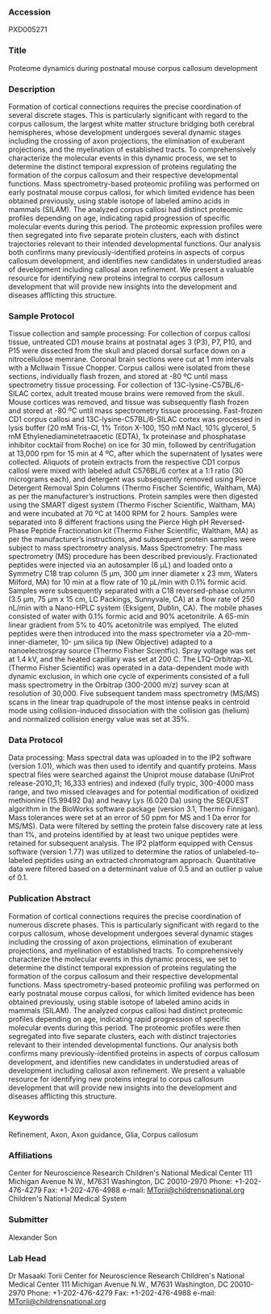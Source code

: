 ### Accession
PXD005271

### Title
Proteome dynamics during postnatal mouse corpus callosum development

### Description
Formation of cortical connections requires the precise coordination of several discrete stages. This is particularly significant with regard to the corpus callosum, the largest white matter structure bridging both cerebral hemispheres, whose development undergoes several dynamic stages including the crossing of axon projections, the elimination of exuberant projections, and the myelination of established tracts.  To comprehensively characterize the molecular events in this dynamic process, we set to determine the distinct temporal expression of proteins regulating the formation of the corpus callosum and their respective developmental functions. Mass spectrometry-based proteomic profiling was performed on early postnatal mouse corpus callosi, for which limited evidence has been obtained previously, using stable isotope of labeled amino acids in mammals (SILAM). The analyzed corpus callosi had distinct proteomic profiles depending on age, indicating rapid progression of specific molecular events during this period. The proteomic expression profiles were then segregated into five separate protein clusters, each with distinct trajectories relevant to their intended developmental functions. Our analysis both confirms many previously-identified proteins in aspects of corpus callosum development, and identifies new candidates in understudied areas of development including callosal axon refinement. We present a valuable resource for identifying new proteins integral to corpus callosum development that will provide new insights into the development and diseases afflicting this structure.

### Sample Protocol
Tissue collection and sample processing: For collection of corpus callosi tissue, untreated CD1 mouse brains at postnatal ages 3 (P3), P7, P10, and P15 were dissected from the skull and placed dorsal surface down on a nitrocellulose memrane.  Coronal brain sections were cut at 1 mm intervals with a Mcllwain Tissue Chopper.  Corpus callosi were isolated from these sections, individually flash frozen, and stored at -80 ºC until mass spectrometry tissue processing.  For collection of 13C-lysine-C57BL/6-SILAC cortex, adult treated mouse brains were removed from the skull.  Mouse cortices was removed, and tissue was subsequently flash frozen and stored at -80 ºC until mass spectrometry tissue processing. Fast-frozen CD1 corpus callosi and 13C-lysine-C57BL/6-SILAC cortex was processed in lysis buffer (20 mM Tris-Cl, 1% Triton X-100, 150 mM Nacl, 10% glycerol, 5 mM Ethylenediaminetetraacetic (EDTA), 1x proteinase and phosphatase inhibitor cocktail from Roche) on ice for 30 min, followed by centrifugation at 13,000 rpm for 15 min at 4 ºC, after which the supernatent of lysates were collected. Aliquots of protein extracts from the respective CD1 corpus callosi were mixed with labeled adult C576BL/6 cortex at a 1:1 ratio (30 micrograms each), and detergent was subsequently removed using Pierce Detergent Removal Spin Columns (Thermo Fischer Scientific, Waltham, MA) as per the manufacturer’s instructions.  Protein samples were then digested using the SMART digest system (Thermo Fischer Scientific, Waltham, MA) and were incubated at 70 ºC at 1400 RPM for 2 hours.  Samples were separated into 8 different fractions using the Pierce High pH Reversed-Phase Peptide Fractionation kit (Thermo Fisher Scientific, Waltham, MA) as per the manufacturer’s instructions, and subsequent protein samples were subject to mass spectrometry analysis.  Mass Spectrometry: The mass spectrometry (MS) procedure has been described previously.  Fractionated peptides were injected via an autosampler (6 µL) and loaded onto a Symmetry C18 trap column (5 µm, 300 µm inner diameter x 23 mm, Waters Milford, MA) for 10 min at a flow rate of 10 µL/min with 0.1% formic acid.  Samples were subsequently separated with a C18 reversed-phase column (3.5 µm, 75 µm x 15 cm, LC Packings, Sunnyvale, CA) at a flow rate of 250 nL/min with a Nano-HPLC system (Eksigent, Dublin, CA).  The mobile phases consisted of water with 0.1% formic acid and 90% acetonitrile.  A 65-min linear gradient from 5% to 40% acetonitrile was emplyed.  The eluted peptides were then introduced into the mass spectrometer via a 20-mm-inner-diameter, 10- µm silica tip (New Objective) adapted to a nanoelectrospray source (Thermo Fisher Scientfic).  Spray voltage was set at 1.4 kV, and the heated capillary was set at 200 C.  The LTQ-Orbitrap-XL (Thermo Fisher Scientific) was operated in a data-dependent mode with dynamic exclusion, in which one cycle of experiments consisted of a full mass spectrometry in the Orbitrap (300-2000 m/z) survey scan at resolution of 30,000.  Five subsequent tandem mass spectrometry (MS/MS) scans in the linear trap quadrupole of the most intense peaks in centroid mode using collision-induced dissociation with the collision gas (helium) and normalized collision energy value was set at 35%.

### Data Protocol
Data processing: Mass spectral data was uploaded in to the IP2 software (version 1.01), which was then used to identify and quantify proteins.  Mass spectral files were searched against the Uniprot mouse database (UniProt release-2010_11; 16,333 entries) and indexed (fully trypic, 300-4000 mass range, and two missed cleavages and for potential modification of oxidized methionine (15.99492 Da) and heavy Lys (6.020 Da) using the SEQUEST algorithm in the BioWorks software package (version 3.1, Thermo Finnigan).  Mass tolerances were set at an error of 50 ppm for MS and 1 Da error for MS/MS).  Data were filtered by setting the protein false discovery rate at less than 1%, and proteins identified by at least two unique peptides were retained for subsequent analysis.  The IP2 platform equipped with Census software (version 1.77) was utilized to determine the ratios of unlabeled-to-labeled peptides using an extracted chromatogram approach.  Quantitative data were filtered based on a determinant value of 0.5 and an outlier p value of 0.1.

### Publication Abstract
Formation of cortical connections requires the precise coordination of numerous discrete phases. This is particularly significant with regard to the corpus callosum, whose development undergoes several dynamic stages including the crossing of axon projections, elimination of exuberant projections, and myelination of established tracts. To comprehensively characterize the molecular events in this dynamic process, we set to determine the distinct temporal expression of proteins regulating the formation of the corpus callosum and their respective developmental functions. Mass spectrometry-based proteomic profiling was performed on early postnatal mouse corpus callosi, for which limited evidence has been obtained previously, using stable isotope of labeled amino acids in mammals (SILAM). The analyzed corpus callosi had distinct proteomic profiles depending on age, indicating rapid progression of specific molecular events during this period. The proteomic profiles were then segregated into five separate clusters, each with distinct trajectories relevant to their intended developmental functions. Our analysis both confirms many previously-identified proteins in aspects of corpus callosum development, and identifies new candidates in understudied areas of development including callosal axon refinement. We present a valuable resource for identifying new proteins integral to corpus callosum development that will provide new insights into the development and diseases afflicting this structure.

### Keywords
Refinement, Axon, Axon guidance, Glia, Corpus callosum

### Affiliations
Center for Neuroscience Research Children's National Medical Center 111 Michigan Avenue N.W., M7631 Washington, DC 20010-2970 Phone: +1-202-476-4279 Fax: +1-202-476-4988 e-mail: MTorii@childrensnational.org
Children's National Medical System

### Submitter
Alexander Son

### Lab Head
Dr Masaaki Torii
Center for Neuroscience Research Children's National Medical Center 111 Michigan Avenue N.W., M7631 Washington, DC 20010-2970 Phone: +1-202-476-4279 Fax: +1-202-476-4988 e-mail: MTorii@childrensnational.org


